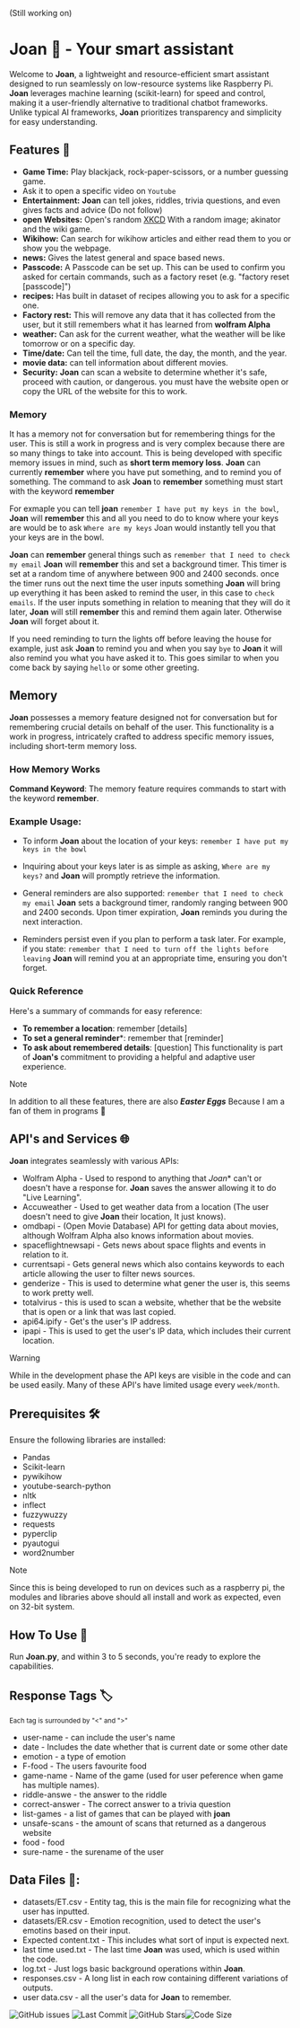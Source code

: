 (Still working on)

# Joan 🤖 - Your smart assistant

Welcome to **Joan**, a lightweight and resource-efficient smart assistant designed to run seamlessly on low-resource systems like Raspberry Pi. **Joan** leverages machine learning (scikit-learn) for speed and control, making it a user-friendly alternative to traditional chatbot frameworks. Unlike typical AI frameworks, **Joan** prioritizes transparency and simplicity for easy understanding.

## Features 🚀
- **Game Time:** Play blackjack, rock-paper-scissors, or a number guessing game.
- Ask it to open a specific video on `Youtube`
- **Entertainment:** **Joan** can tell jokes, riddles, trivia questions, and even gives facts and advice (Do not follow)
- **open Websites:** Open's random [XKCD](https://xkcd.com/) With a random image; akinator and the wiki game.
- **Wikihow:** Can search for wikihow articles and either read them to you or show you the webpage.
- **news:** Gives the latest general and space based news.
- **Passcode:** A Passcode can be set up. This can be used to confirm you asked for certain commands, such as a factory reset (e.g. "factory reset [passcode]")
- **recipes:** Has built in dataset of recipes allowing you to ask for a specific one.
- **Factory rest:** This will remove any data that it has collected from the user, but it still remembers what it has learned from **wolfram Alpha**
- **weather:** Can ask for the current weather, what the weather will be like tomorrow or on a specific day.
- **Time/date:** Can tell the time, full date, the day, the month, and the year.
- **movie data:** can tell information about different movies.
- **Security:** **Joan** can scan a website to determine whether it's safe, proceed with caution, or dangerous. you must have the website open or copy the URL of the website for this to work.

### Memory
It has a memory not for conversation but for remembering things for the user. This is still a work in progress and is very complex because there are so many things to take into account. This is being developed with specific memory issues in mind, such as **short term memory loss**. **Joan** can currently **remember** where you have put something, and to remind you of something. The command to ask **Joan** to **remember** something must start with the keyword **remember**

For exmaple you can tell **joan** `remember I have put my keys in the bowl`, **Joan** will **remember** this and all you need to do to know where your keys are would be to ask `Where are my keys` Joan would instantly tell you that your keys are in the bowl.

**Joan** can **remember** general things such as `remember that I need to check my email` **Joan** will **remember** this and set a background timer. This timer is set at a random time of anywhere between 900 and 2400 seconds. once the timer runs out the next time the user inputs something **Joan** will bring up everything it has been asked to remind the user, in this case to `check emails`. If the user inputs something in relation to meaning that they will do it later, **Joan** will still **remember** this and remind them again later. Otherwise **Joan** will forget about it.

If you need reminding to turn the lights off before leaving the house for example, just ask **Joan** to remind you and when you say `bye` to **Joan** it will also remind you what you have asked it to. This goes similar to when you come back by saying `hello` or some other greeting.

## Memory
**Joan** possesses a memory feature designed not for conversation but for remembering crucial details on behalf of the user. This functionality is a work in progress, intricately crafted to address specific memory issues, including short-term memory loss.

### How Memory Works
**Command Keyword**: The memory feature requires commands to start with the keyword **remember**.

### Example Usage:
- To inform **Joan** about the location of your keys:
      `remember I have put my keys in the bowl`

- Inquiring about your keys later is as simple as asking,
      `Where are my keys?` and **Joan** will promptly retrieve the information.

- General reminders are also supported:
      `remember that I need to check my email`
  **Joan** sets a background timer, randomly ranging between 900 and 2400 seconds. Upon timer expiration, **Joan** reminds you during the next interaction.

- Reminders persist even if you plan to perform a task later. For example, if you state:
    `remember that I need to turn off the lights before leaving`
  **Joan** will remind you at an appropriate time, ensuring you don't forget.

### Quick Reference
Here's a summary of commands for easy reference:

- **To remember a location**: remember [details]
- **To set a general reminder***: remember that [reminder]
- **To ask about remembered details**: [question]
This functionality is part of **Joan's** commitment to providing a helpful and adaptive user experience.

> [!NOTE]
> In addition to all these features, there are also ***Easter Eggs*** Because I am a fan of them in programs 🥚

## API's and Services 🌐
**Joan** integrates seamlessly with various APIs:

- Wolfram  Alpha - Used to respond to anything that *Joan** can't or doesn't have a response for. **Joan** saves the answer allowing it to do "Live Learning".
- Accuweather - Used to get weather data from a location (The user doesn't need to give **Joan** their location, It just knows).
- omdbapi - (Open Movie Database) API for getting data about movies, although Wolfram Alpha also knows information about movies.
- spaceflightnewsapi - Gets news about space flights and events in relation to it.
- currentsapi - Gets general news which also contains keywords to each article allowing the user to filter news sources.
- genderize - This is used to determine what gener the user is, this seems to work pretty well.
- totalvirus - this is used to scan a website, whether that be the website that is open or a link that was last copied.
- api64.ipify - Get's the user's IP address.
- ipapi - This is used to get the user's IP data, which includes their current location.

> [!WARNING]
> While in the development phase the API keys are visible in the code and can be used easily. Many of these API's have limited usage every `week/month`.

## Prerequisites 🛠️

Ensure the following libraries are installed:

- Pandas
- Scikit-learn
- pywikihow
- youtube-search-python
- nltk
- inflect
- fuzzywuzzy
- requests
- pyperclip
- pyautogui
- word2number

> [!NOTE]
> Since this is being developed to run on devices such as a raspberry pi, the modules and libraries above should all install and work as expected, even on 32-bit system.


## How To Use 🚀
Run **Joan.py**, and within 3 to 5 seconds, you're ready to explore the capabilities.

## **Response** Tags 🏷️
<sub>Each tag is surrounded by "<" and ">"</sub>

- user-name - can include the user's name
- date - Includes the date whether that is current date or some other date
- emotion - a type of emotion
- F-food - The users favourite food
- game-name - Name of the game (used for user peference when game has multiple names).
- riddle-answe - the answer to the riddle
- correct-answer - The correct answer to a trivia question
- list-games - a list of games that can be played with **joan**
- unsafe-scans - the amount of scans that returned as a dangerous website
- food - food
- sure-name - the surename of the user


## Data Files 📂:
- datasets/ET.csv - Entity tag, this is the main file for recognizing what the user has inputted.
- datasets/ER.csv - Emotion recognition, used to detect the user's emotins based on their input.
- Expected content.txt - This includes what sort of input is expected next.
- last time used.txt - The last time **Joan** was used, which is used within the code.
- log.txt - Just logs basic background operations within **Joan**.
- responses.csv - A long list in each row containing different variations of outputs.
- user data.csv - all the user's data for **Joan** to remember.

![GitHub issues](https://img.shields.io/github/issues/jamster3000/Joan-smart-assistant)
![Last Commit](https://img.shields.io/github/last-commit/jamster3000/Joan-smart-assistant)
![GitHub Stars](https://img.shields.io/github/stars/jamster3000/Joan-smart-assistant?style=social)![Code Size](https://img.shields.io/github/languages/code-size/jamster3000/Joan-smart-assistant)
